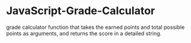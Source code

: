 # JavaScript-Grade-Calculator
grade calculator function that takes the earned points and total possible points as arguments, and returns the score in a detailed string.
